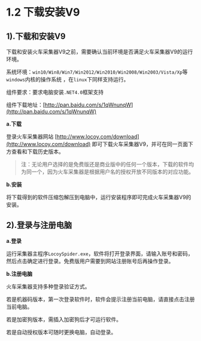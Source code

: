 # 1.2 下载安装V9


## 1).下载和安装V9



下载和安装火车采集器V9之前，需要确认当前环境是否满足火车采集器V9的运行环境。

系统环境：```win10/Win8/Win7/Win2012/Win2010/Win2008/Win2003/Vista/Xp```等```windows```内核的操作系统 ，在```linux```下同样支持运行。

组件要求：要求电脑安装```.NET4.0```框架支持

组件下载地址：[http://pan.baidu.com/s/1qWnunqW](http://pan.baidu.com/s/1qWnunqW)

**a.下载**

登录火车采集器网站 [http://www.locoy.com/download](http://www.locoy.com/download) 即可下载火车采集器V9，并可在同一页面下方查看和下载历史版本。


> 注：无论用户选择的是免费版还是商业版中的任何一个版本，下载的软件均为同一个，因为火车采集器是根据用户名的授权开放不同版本的对应功能。


**b.安装**

将下载得到的软件压缩包解压到电脑中，运行安装程序即可完成火车采集器V9的安装。


## 2).登录与注册电脑



**a.登录**

运行采集器主程序```LocoySpider.exe```，软件将打开登录界面，请输入账号和密码，然后点击确定进行登录。免费版用户需要到网站注册账号后再操作登录。

**b.注册电脑**

火车采集器支持多种登录验证方式。

若是机器码版本，第一次登录软件时，软件会提示注册当前电脑，请直接点击注册当前电脑。

若是加密狗版本，需插入加密狗后才可运行软件。

若是自动授权版本可随时更换电脑，自动登录。
